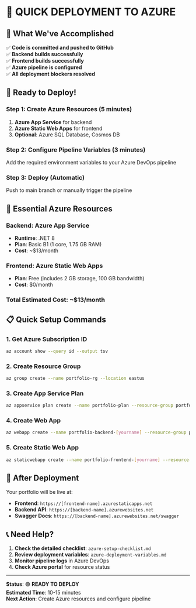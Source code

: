 # 🚀 **QUICK DEPLOYMENT TO AZURE**

## **🎯 What We've Accomplished**
✅ **Code is committed and pushed to GitHub**  
✅ **Backend builds successfully**  
✅ **Frontend builds successfully**  
✅ **Azure pipeline is configured**  
✅ **All deployment blockers resolved**  

## **🚀 Ready to Deploy!**

### **Step 1: Create Azure Resources (5 minutes)**
1. **Azure App Service** for backend
2. **Azure Static Web Apps** for frontend
3. **Optional**: Azure SQL Database, Cosmos DB

### **Step 2: Configure Pipeline Variables (3 minutes)**
Add the required environment variables to your Azure DevOps pipeline

### **Step 3: Deploy (Automatic)**
Push to main branch or manually trigger the pipeline

## **🔧 Essential Azure Resources**

### **Backend: Azure App Service**
- **Runtime**: .NET 8
- **Plan**: Basic B1 (1 core, 1.75 GB RAM)
- **Cost**: ~$13/month

### **Frontend: Azure Static Web Apps**
- **Plan**: Free (includes 2 GB storage, 100 GB bandwidth)
- **Cost**: $0/month

### **Total Estimated Cost**: ~$13/month

## **📋 Quick Setup Commands**

### **1. Get Azure Subscription ID**
```bash
az account show --query id --output tsv
```

### **2. Create Resource Group**
```bash
az group create --name portfolio-rg --location eastus
```

### **3. Create App Service Plan**
```bash
az appservice plan create --name portfolio-plan --resource-group portfolio-rg --sku B1 --is-linux
```

### **4. Create Web App**
```bash
az webapp create --name portfolio-backend-[yourname] --resource-group portfolio-rg --plan portfolio-plan --runtime "DOTNETCORE:8.0"
```

### **5. Create Static Web App**
```bash
az staticwebapp create --name portfolio-frontend-[yourname] --resource-group portfolio-rg --location eastus
```

## **🎉 After Deployment**

Your portfolio will be live at:
- **Frontend**: `https://[frontend-name].azurestaticapps.net`
- **Backend API**: `https://[backend-name].azurewebsites.net`
- **Swagger Docs**: `https://[backend-name].azurewebsites.net/swagger`

## **📞 Need Help?**

1. **Check the detailed checklist**: `azure-setup-checklist.md`
2. **Review deployment variables**: `azure-deployment-variables.md`
3. **Monitor pipeline logs** in Azure DevOps
4. **Check Azure portal** for resource status

---

**Status**: 🟢 **READY TO DEPLOY**  
**Estimated Time**: 10-15 minutes  
**Next Action**: Create Azure resources and configure pipeline 